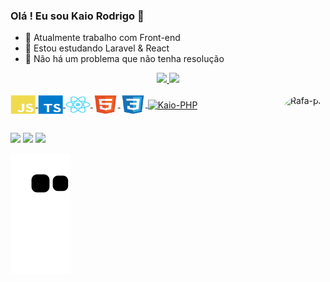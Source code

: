 ### Olá ! Eu sou Kaio Rodrigo 👋

- 🔭 Atualmente trabalho com Front-end 
- 🌱 Estou estudando Laravel & React
- 🐲 Não há um problema que não tenha resolução 


<div align="center">
  <a href="https://github.com/KaioRodrigoDev">
  <img height="180em" src="https://github-readme-stats.vercel.app/api?username=KaioRodrigoDev&show_icons=true&theme=midnight-purple&include_all_commits=true&count_private=true"/>
  <img height="180em" src="https://github-readme-stats.vercel.app/api/top-langs/?username=KaioRodrigoDev&layout=compact&langs_count=7&theme=midnight-purple"/>
</div>

  
  <div style="display: inline_block"><br>
  <img align="center" alt="Kaio-Js" height="30" width="40" src="https://raw.githubusercontent.com/devicons/devicon/master/icons/javascript/javascript-plain.svg">
  <img align="center" alt="Kaio-Ts" height="30" width="40" src="https://raw.githubusercontent.com/devicons/devicon/master/icons/typescript/typescript-plain.svg">
  <img align="center" alt="Kaio-React" height="30" width="40" src="https://raw.githubusercontent.com/devicons/devicon/master/icons/react/react-original.svg">
  <img align="center" alt="Kaio-HTML" height="30" width="40" src="https://raw.githubusercontent.com/devicons/devicon/master/icons/html5/html5-original.svg">
  <img align="center" alt="Kaio-CSS" height="30" width="40" src="https://raw.githubusercontent.com/devicons/devicon/master/icons/css3/css3-original.svg">
   <img align="center" alt="Kaio-PHP" height="35" width="40" src="https://cdn.jsdelivr.net/gh/devicons/devicon/icons/php/php-plain.svg" />
    <img align="right" alt="Rafa-pic" height="150" style="border-radius:50px;" src="https://cdn.discordapp.com/attachments/834836492055740436/927362940556947506/download20220100214853.png?width=676&height=676">
</div>
  
  ##
  
  <div>

  <a href="https://www.instagram.com/kaio_dev" target="_blank"><img src="https://img.shields.io/badge/-Instagram-%23E4405F?style=for-the-badge&logo=instagram&logoColor=white" target="_blank"></a>
  <a href = "mailto:kaiorodrigocoder@gmail.com"><img src="https://img.shields.io/badge/-Gmail-%23333?style=for-the-badge&logo=gmail&logoColor=white" target="_blank"></a>
  <a href="https://www.linkedin.com/in/kaio-rodrigo-8392a421a/" target="_blank"><img src="https://img.shields.io/badge/-LinkedIn-%230077B5?style=for-the-badge&logo=linkedin&logoColor=white" target="_blank"></a> 
    
  ![Snake animation](https://github.com/KaioRodrigoDev/KaioRodrigoDev/blob/output/github-contribution-grid-snake.svg)
    
  </div>


